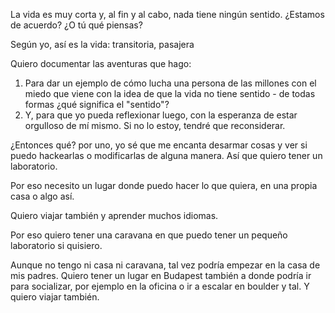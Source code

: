 La vida es muy corta y, al fin y al cabo, nada tiene ningún sentido. ¿Estamos de acuerdo? ¿O tú qué piensas?

Según yo, así es la vida: transitoria, pasajera

Quiero documentar las aventuras que hago:
1. Para dar un ejemplo de cómo lucha una persona de las millones con el miedo que viene con la idea de que la vida no tiene sentido - de todas formas ¿qué significa el "sentido"?
2. Y, para que yo pueda reflexionar luego, con la esperanza de estar orgulloso de mí mismo. Si no lo estoy, tendré que reconsiderar.

¿Entonces qué? por uno, yo sé que me encanta desarmar cosas y ver si puedo hackearlas o modificarlas de alguna manera. Así que quiero tener un laboratorio.

Por eso necesito un lugar donde puedo hacer lo que quiera, en una propia casa o algo así.

Quiero viajar también y aprender muchos idiomas.

Por eso quiero tener una caravana en que puedo tener un pequeño laboratorio si quisiero.

Aunque no tengo ni casa ni caravana, tal vez podría empezar en la casa de mis padres. Quiero tener un lugar en Budapest también a donde podría ir para socializar, por ejemplo en la oficina o ir a escalar en boulder y tal. Y quiero viajar también.
